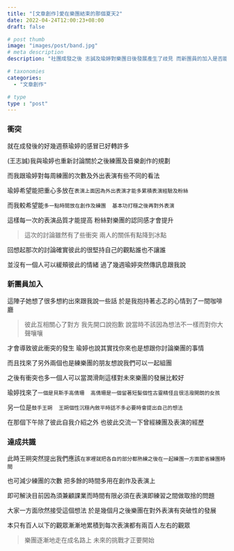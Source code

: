 ```yaml
---
title: "[文章創作]愛在樂團結束的那個夏天2"
date: 2022-04-24T12:00:23+08:00
draft: false

# post thumb
image: "images/post/band.jpg"
# meta description
description: "社團成發之後 志誠及瑜婷對樂團日後發展產生了歧見 而新團員的加入是否能讓樂團產生化學變化呢?亦或是讓彼此的歧見有機會達成共識?"

# taxonomies
categories: 
  - "文章創作"

# type
type : "post"
---
```

### 衝突

就在成發後的好幾週蔡瑜婷的感冒已好轉許多

(王志誠)我與瑜婷也重新討論關於之後練團及音樂創作的規劃

而我跟瑜婷對每周練團的次數及外出表演有些不同的看法

瑜婷希望能把重心多放在`表演上面因為外出表演才能多累積表演經驗及粉絲`

而我較希望能`多一點時間放在創作及練團  基本功打穩之後再對外表演`

這樣每一次的表演品質才能提高  粉絲對樂團的認同感才會提升

>這次的討論雖然有了些衝突  兩人的關係有點降到冰點

回想起那次的討論確實彼此的很堅持自己的觀點誰也不讓誰

並沒有一個人可以緩頰彼此的情緒  過了幾週瑜婷突然傳訊息跟我說

### 新團員加入

這陣子她想了很多想約出來跟我說一些話  於是我抱持著忐忑的心情到了一間咖啡廳

>彼此互相關心了對方  我先開口說抱歉  說當時不該因為想法不一樣而對你大聲嚷嚷

才會導致彼此衝突的發生  瑜婷也說其實找你來也是想跟你討論樂團的事情

而且找來了另外兩個也是練樂團的朋友想說我們可以一起組團

之後有衝突也多一個人可以當潤滑劑這樣對未來樂團的發展比較好

瑜婷找來了`一個是貝斯手高倩珊  高倩珊是一個留著短髮個性古靈精怪且很活潑開朗的女孩`

另一位是`鼓手王朔  王朔個性沉穩內斂平時話不多必要時會提出自己的想法`

在那個下午除了彼此自我介紹之外  也彼此交流一下曾經練團及表演的經歷

### 達成共識

此時王朔突然提出我們應該`在家裡就把各自的部分都熟練之後在一起練團一方面節省練團時間`

也可減少練團的次數 把多餘的時間多用在創作及表演上  

即可解決目前因為須兼顧課業而時間有限必須在表演即練習之間做取捨的問題

大家一方面欣然接受這個想法 於是幾個月之後樂團在對外表演有突破性的發展

本只有百人以下的觀眾漸漸地累積到每次表演都有兩百人左右的觀眾

>樂團逐漸地走在成名路上 未來的挑戰才正要開始